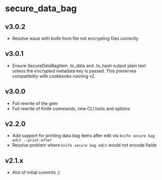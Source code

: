 secure_data_bag
======

v3.0.2
------
* Resolve issue with knife from file not encrypting files correctly

v3.0.1
------
* Ensure SecureDataBagItem .to\_data and .to\_hash output plain text unless the _encrypted_ metadata key is passed. This preserves compatibility with cookbooks running v2.

v3.0.0
------
* Full rewrite of the gem
* Full rewrite of Knife commands, new CLI tools and options 

v2.2.0
------
* Add support for printing data bag items after edit via `knife secure bag edit --print-after`
* Resolve problem where `knife secure bag edit` would not encode fields

v2.1.x
-------
* Alot of initial commits ;)
